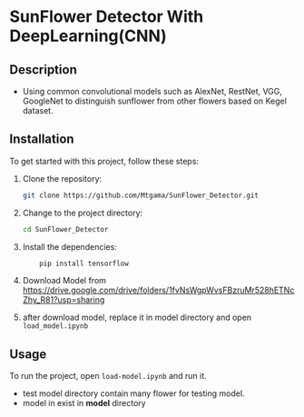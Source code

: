 # SunFlower Detector With DeepLearning(CNN)




## Description

- Using common convolutional models such as AlexNet, RestNet, VGG, GoogleNet to distinguish sunflower from other flowers based on Kegel dataset.



## Installation

To get started with this project, follow these steps:

1. Clone the repository:
    ```sh
    git clone https://github.com/Mtgama/SunFlower_Detector.git
    ```
2. Change to the project directory:
    ```sh
    cd SunFlower_Detector
    ```
3. Install the dependencies:
    ```py
        pip install tensorflow
    ```
4. Download Model from https://drive.google.com/drive/folders/1fvNsWgpWvsFBzruMr528hETNcZhy_R81?usp=sharing

5. after download model, replace it in model directory and open ```load_model.ipynb```

## Usage

To run the project, open ```load-model.ipynb``` and run it.
- test model directory contain many flower for testing model.
- model in exist in **model** directory

